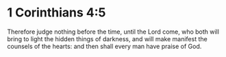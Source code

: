 # 1 Corinthians 4:5

Therefore judge nothing before the time, until the Lord come, who both will bring to light the hidden things of darkness, and will make manifest the counsels of the hearts: and then shall every man have praise of God.